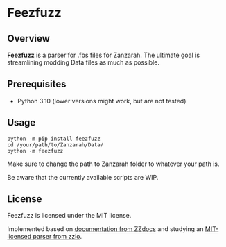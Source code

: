 # Feezfuzz

## Overview

**Feezfuzz** is a parser for .fbs files for Zanzarah. The ultimate goal is streamlining modding Data files as much as possible.

## Prerequisites

* Python 3.10 (lower versions might work, but are not tested)

## Usage

```
python -m pip install feezfuzz
cd /your/path/to/Zanzarah/Data/
python -m feezfuzz
```

Make sure to change the path to Zanzarah folder to whatever your path is.

Be aware that the currently available scripts are WIP.

## License

Feezfuzz is licensed under the MIT license.

Implemented based on [documentation from ZZdocs](https://github.com/helco/zzdocs/) and studying an [MIT-licensed parser from zzio](https://github.com/helco/zzio).
